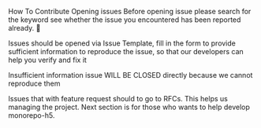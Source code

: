 How To Contribute
Opening issues
Before opening issue please search for the keyword see whether the issue you encountered has been reported already. 🙏

Issues should be opened via Issue Template, fill in the form to provide sufficient information to reproduce the issue, so that our developers can help you verify and fix it

Insufficient information issue WILL BE CLOSED directly because we cannot reproduce them

Issues that with feature request should to go to RFCs. This helps us managing the project.
Next section is for those who wants to help develop monorepo-h5.
